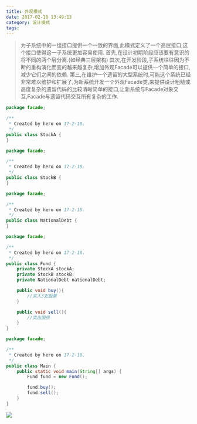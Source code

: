 ```yaml
---
title: 外观模式
date: 2017-02-18 13:49:13
category: 设计模式
tags:
---
```

> 为子系统中的一组接口提供一个一致的界面,此模式定义了一个高层接口,这个接口使得这一子系统更加容易使用.
> 首先,在设计初期阶段应该要有意识的将不同的两个层分离.(如经典三层架构)
> 其次,在开发阶段,子系统往往因为不断的重构演化而变的越来越复杂,增加外观Facade可以提供一个简单的接口,减少它们之间的依赖.
> 第三,在维护一个遗留的大型系统时,可能这个系统已经非常难以维护和扩展了,为新系统开发一个外观Facade类,来提供设计粗糙或高度复杂的遗留代码的比较清晰简单的接口,让新系统与Facade对象交互,Facade与遗留代码交互所有复杂的工作.

```java
package facade;

/**
 * Created by hero on 17-2-18.
 */
public class StockA {
}

```
```java
package facade;

/**
 * Created by hero on 17-2-18.
 */
public class StockB {
}

```
```java
package facade;

/**
 * Created by hero on 17-2-18.
 */
public class NationalDebt {
}

```
```java
package facade;

/**
 * Created by hero on 17-2-18.
 */
public class Fund {
    private StockA stockA;
    private StockB stockB;
    private NationalDebt nationalDebt;

    public void buy(){
        //买入3支股票
    }

    public void sell(){
        //卖出国债
    }
}

```
```java
package facade;

/**
 * Created by hero on 17-2-18.
 */
public class Main {
    public static void main(String[] args) {
        Fund fund = new Fund();

        fund.buy();
        fund.sell();
    }
}

```

![](facade.svg)